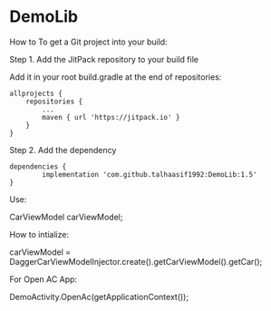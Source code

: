 # DemoLib
 


How to
To get a Git project into your build:

Step 1. Add the JitPack repository to your build file

Add it in your root build.gradle at the end of repositories:

	allprojects {
		repositories {
			...
			maven { url 'https://jitpack.io' }
		}
	}


Step 2. Add the dependency

	dependencies {
	        implementation 'com.github.talhaasif1992:DemoLib:1.5'
	}
 
 
 
 Use: 
 
 CarViewModel carViewModel;
 
 How to intialize:
 
 carViewModel = DaggerCarViewModelInjector.create().getCarViewModel().getCar();
 
 
 For Open AC App:
 
 DemoActivity.OpenAc(getApplicationContext());
   
